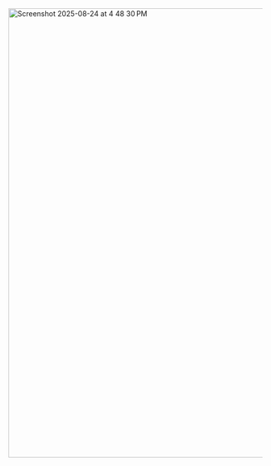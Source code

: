 <img width="822" height="890" alt="Screenshot 2025-08-24 at 4 48 30 PM" src="https://github.com/user-attachments/assets/0e966fd7-3e8c-4fa2-9c08-d3ff5b73c29d" />
